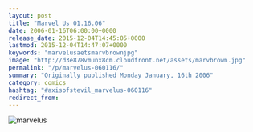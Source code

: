```yaml
---
layout: post
title: "Marvel Us 01.16.06"
date: 2006-01-16T06:00:00+0000
release_date: 2015-12-04T14:45:05+0000
lastmod: 2015-12-04T14:47:07+0000
keywords: "marvelusaetsmarvbrownjpg"
image: "http://d3e878vmunx8cm.cloudfront.net/assets/marvbrown.jpg"
permalink: "/p/marvelus-060116/"
summary: "Originally published Monday January, 16th 2006"
category: comics
hashtag: "#axisofstevil_marvelus-060116"
redirect_from:
---
```


![marvelus](http://d3e878vmunx8cm.cloudfront.net/assets/marvbrown.jpg)
